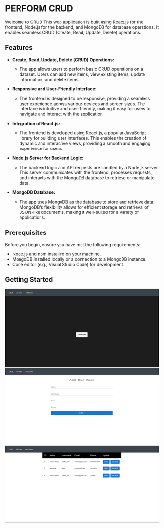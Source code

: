 # PERFORM CRUD

Welcome to [CRUD](https://crudmehra.netlify.app/) This web application is built using React.js for the frontend, Node.js for the backend, and MongoDB for database operations. It enables seamless CRUD (Create, Read, Update, Delete) operations.

## Features

- **Create, Read, Update, Delete (CRUD) Operations:**
  - The app allows users to perform basic CRUD operations on a dataset. Users can add new items, view existing items, update information, and delete items.

- **Responsive and User-Friendly Interface:**
  - The frontend is designed to be responsive, providing a seamless user experience across various devices and screen sizes. The interface is intuitive and user-friendly, making it easy for users to navigate and interact with the application.

- **Integration of React.js:**
  - The frontend is developed using React.js, a popular JavaScript library for building user interfaces. This enables the creation of dynamic and interactive views, providing a smooth and engaging experience for users.

- **Node.js Server for Backend Logic:**
  - The backend logic and API requests are handled by a Node.js server. This server communicates with the frontend, processes requests, and interacts with the MongoDB database to retrieve or manipulate data.

- **MongoDB Database:**
  - The app uses MongoDB as the database to store and retrieve data. MongoDB's flexibility allows for efficient storage and retrieval of JSON-like documents, making it well-suited for a variety of applications.

## Prerequisites

Before you begin, ensure you have met the following requirements:

- Node.js and npm installed on your machine.
- MongoDB installed locally or a connection to a MongoDB instance.
- Code editor (e.g., Visual Studio Code) for development.

## Getting Started
![IMAGE](https://github.com/mehraankush/crud_frontend/blob/main/public/image1.png)
![IMAGE](https://github.com/mehraankush/crud_frontend/blob/main/public/image2.png)
![IMAGE](https://github.com/mehraankush/crud_frontend/blob/main/public/image3.png)

